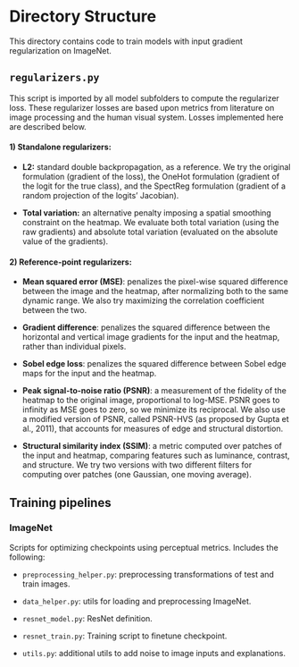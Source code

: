 # Directory Structure

This directory contains code to train models with input gradient regularization on ImageNet.

## `regularizers.py`

This script is imported by all model subfolders to compute the regularizer loss.
These regularizer losses are based upon metrics from literature on image
processing and the human visual system. Losses implemented here are described
below.

#### 1) Standalone regularizers:

-   **L2:** standard double backpropagation, as a reference. We try the original
    formulation (gradient of the loss), the OneHot formulation (gradient of the
    logit for the true class), and the SpectReg formulation (gradient of a
    random projection of the logits’ Jacobian).

-   **Total variation:** an alternative penalty imposing a spatial smoothing
    constraint on the heatmap. We evaluate both total variation (using the raw
    gradients) and absolute total variation (evaluated on the absolute value of
    the gradients).

#### 2) Reference-point regularizers:

-   **Mean squared error (MSE)**: penalizes the pixel-wise squared difference
    between the image and the heatmap, after normalizing both to the same
    dynamic range. We also try maximizing the correlation coefficient between
    the two.

-   **Gradient difference**: penalizes the squared difference between the
    horizontal and vertical image gradients for the input and the heatmap,
    rather than individual pixels.

-   **Sobel edge loss**: penalizes the squared difference between Sobel edge
    maps for the input and the heatmap.

-   **Peak signal-to-noise ratio (PSNR)**: a measurement of the fidelity of the
    heatmap to the original image, proportional to log-MSE. PSNR goes to
    infinity as MSE goes to zero, so we minimize its reciprocal. We also use a
    modified version of PSNR, called PSNR-HVS (as proposed by Gupta et al.,
    2011), that accounts for measures of edge and structural distortion.

-   **Structural similarity index (SSIM)**: a metric computed over patches of
    the input and heatmap, comparing features such as luminance, contrast, and
    structure. We try two versions with two different filters for computing over
    patches (one Gaussian, one moving average).

## Training pipelines

### ImageNet

Scripts for optimizing checkpoints using perceptual metrics. Includes the following:

-   `preprocessing_helper.py`: preprocessing transformations of test and train images.

-   `data_helper.py`: utils for loading and preprocessing ImageNet.

-   `resnet_model.py`: ResNet definition.

-   `resnet_train.py`: Training script to finetune checkpoint.

-   `utils.py`: additional utils to add noise to image inputs and explanations.

